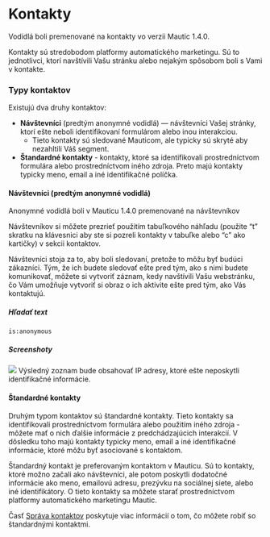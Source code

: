 # Kontakty

Vodidlá boli premenované na kontakty vo verzii Mautic 1.4.0.

Kontakty sú stredobodom platformy automatického marketingu. Sú to jednotlivci, ktorí navštívili Vašu stránku alebo nejakým spôsobom boli s Vami v kontakte. 

### Typy kontaktov

Existujú dva druhy kontaktov:
* **Návštevníci** (predtým anonymné vodidlá) — návštevníci Vašej stránky, ktorí ešte neboli identifikovaní formulárom alebo inou interakciou. 
  * Tieto kontakty sú sledované Mauticom, ale typicky sú skryté aby nezahltili Váš segment.
* **Štandardné kontakty** - kontakty, ktoré sa identifikovali prostredníctvom formulára alebo prostredníctvom iného zdroja. Preto majú kontakty typicky meno, email a iné identifikačné políčka.


#### Návštevníci (predtým anonymné vodidlá)

Anonymné vodidlá boli v Mauticu 1.4.0 premenované na návštevníkov

Návštevníkov si môžete prezrieť použitím tabuľkového náhľadu (použite “t” skratku na klávesnici aby ste si pozreli kontakty v tabuľke alebo “c” ako kartičky) v sekcii kontaktov. 

Návštevníci stoja za to, aby boli sledovaní, pretože to môžu byť budúci zákazníci. Tým, že ich budete sledovať ešte pred tým, ako s nimi budete komunikovať, môžete si vytvoriť záznam, kedy navštívili Vašu webstránku, čo Vám umožňuje vytvoriť si obraz o ich aktivite ešte pred tým, ako Vás kontaktujú.

##### Hľadať text

```
is:anonymous
```
##### Screenshoty

![](/contacts/media/contacts-anonymous.jpg)
Výsledný zoznam bude obsahovať IP adresy, ktoré ešte neposkytli identifikačné informácie.

#### Štandardné kontakty

Druhým typom kontaktov sú štandardné kontakty. Tieto kontakty sa identifikovali prostredníctvom formulára alebo použitím iného zdroja - môžete mať o nich ďalšie informácie z predchádzajúcich interakcií. V dôsledku toho majú kontakty typicky meno, email a iné identifikačné informácie, ktoré môžu byť asociované s kontaktom.

Štandardný kontakt je preferovaným kontaktom v Mauticu. Sú to kontakty, ktoré možno začali ako návštevníci, ale potom poskytli dodatočné informácie ako meno, emailovú adresu, prezývku na sociálnej siete, alebo iné identifikátory. O tieto kontakty sa môžete starať prostredníctvom platformy automatického marketingu Mautic.

Časť [Správa kontaktov](https://www.mautic.org/docs/en/contacts/managing_contacts.html) poskytuje viac informácií o tom, čo môžete robiť so štandardnými kontaktmi.
